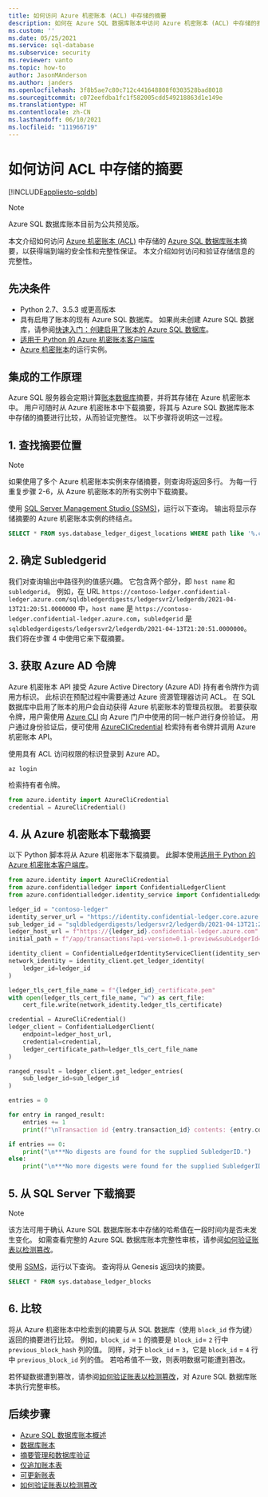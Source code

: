```yaml
---
title: 如何访问 Azure 机密账本 (ACL) 中存储的摘要
description: 如何在 Azure SQL 数据库账本中访问 Azure 机密账本 (ACL) 中存储的摘要
ms.custom: ''
ms.date: 05/25/2021
ms.service: sql-database
ms.subservice: security
ms.reviewer: vanto
ms.topic: how-to
author: JasonMAnderson
ms.author: janders
ms.openlocfilehash: 3f8b5ae7c80c712c441648808f0303528bad8018
ms.sourcegitcommit: c072eefdba1fc1f582005cdd549218863d1e149e
ms.translationtype: HT
ms.contentlocale: zh-CN
ms.lasthandoff: 06/10/2021
ms.locfileid: "111966719"
---
```

# <a name="how-to-access-the-digests-stored-in-acl"></a>如何访问 ACL 中存储的摘要

[!INCLUDE[appliesto-sqldb](../includes/appliesto-sqldb.md)]

> [!NOTE]
> Azure SQL 数据库账本目前为公共预览版。

本文介绍如何访问 [Azure 机密账本 (ACL)](../../confidential-ledger/index.yml) 中存储的 [Azure SQL 数据库账本](ledger-overview.md)摘要，以获得端到端的安全性和完整性保证。 本文介绍如何访问和验证存储信息的完整性。

## <a name="prerequisites"></a>先决条件

- Python 2.7、3.5.3 或更高版本
- 具有启用了账本的现有 Azure SQL 数据库。 如果尚未创建 Azure SQL 数据库，请参阅[快速入门：创建启用了账本的 Azure SQL 数据库](ledger-create-a-single-database-with-ledger-enabled.md)。
- [适用于 Python 的 Azure 机密账本客户端库](https://github.com/Azure/azure-sdk-for-python/tree/master/sdk/confidentialledger/azure-confidentialledger)
- [Azure 机密账本](../../confidential-ledger/index.yml)的运行实例。

## <a name="how-does-the-integration-work"></a>集成的工作原理

Azure SQL 服务器会定期计算[账本数据库](ledger-overview.md#ledger-database)摘要，并将其存储在 Azure 机密账本中。 用户可随时从 Azure 机密账本中下载摘要，将其与 Azure SQL 数据库账本中存储的摘要进行比较，从而验证完整性。 以下步骤将说明这一过程。

## <a name="1-find-the-digest-location"></a>1. 查找摘要位置

> [!NOTE]
> 如果使用了多个 Azure 机密账本实例来存储摘要，则查询将返回多行。 为每一行重复步骤 2-6，从 Azure 机密账本的所有实例中下载摘要。

使用 [SQL Server Management Studio (SSMS)](/sql/ssms/download-sql-server-management-studio-ssms)，运行以下查询。 输出将显示存储摘要的 Azure 机密账本实例的终结点。

```sql
SELECT * FROM sys.database_ledger_digest_locations WHERE path like '%.confidential-ledger.azure.com%
```

## <a name="2-determine-the-subledgerid"></a>2. 确定 Subledgerid

我们对查询输出中路径列的值感兴趣。 它包含两个部分，即 `host name` 和 `subledgerid`。 例如，在 URL `https://contoso-ledger.confidential-ledger.azure.com/sqldbledgerdigests/ledgersvr2/ledgerdb/2021-04-13T21:20:51.0000000` 中，`host name` 是 `https://contoso-ledger.confidential-ledger.azure.com`，`subledgerid` 是 `sqldbledgerdigests/ledgersvr2/ledgerdb/2021-04-13T21:20:51.0000000`。 我们将在步骤 4 中使用它来下载摘要。

## <a name="3-obtain-an-azure-ad-token"></a>3. 获取 Azure AD 令牌

Azure 机密账本 API 接受 Azure Active Directory (Azure AD) 持有者令牌作为调用方标识。 此标识在预配过程中需要通过 Azure 资源管理器访问 ACL。 在 SQL 数据库中启用了账本的用户会自动获得 Azure 机密账本的管理员权限。 若要获取令牌，用户需使用 [Azure CLI](/cli/azure/install-azure-cli) 向 Azure 门户中使用的同一帐户进行身份验证。 用户通过身份验证后，便可使用 [AzureCliCredential](/python/api/azure-identity/azure.identity.azureclicredential) 检索持有者令牌并调用 Azure 机密账本 API。

使用具有 ACL 访问权限的标识登录到 Azure AD。

```azure-cli
az login
```

检索持有者令牌。

```python
from azure.identity import AzureCliCredential
credential = AzureCliCredential()
```

## <a name="4-download-the-digests-from-azure-confidential-ledger"></a>4. 从 Azure 机密账本下载摘要

以下 Python 脚本将从 Azure 机密账本下载摘要。 此脚本使用[适用于 Python 的 Azure 机密账本客户端库](https://github.com/Azure/azure-sdk-for-python/tree/master/sdk/confidentialledger/azure-confidentialledger)。

```python
from azure.identity import AzureCliCredential
from azure.confidentialledger import ConfidentialLedgerClient
from azure.confidentialledger.identity_service import ConfidentialLedgerIdentityServiceClient

ledger_id = "contoso-ledger"
identity_server_url = "https://identity.confidential-ledger.core.azure.com"
sub_ledger_id = "sqldbledgerdigests/ledgersvr2/ledgerdb/2021-04-13T21:20:51.0000000"
ledger_host_url = f"https://{ledger_id}.confidential-ledger.azure.com"
initial_path = f"/app/transactions?api-version=0.1-preview&subLedgerId={sub_ledger_id}"

identity_client = ConfidentialLedgerIdentityServiceClient(identity_server_url)
network_identity = identity_client.get_ledger_identity(
    ledger_id=ledger_id
)

ledger_tls_cert_file_name = f"{ledger_id}_certificate.pem"
with open(ledger_tls_cert_file_name, "w") as cert_file:
    cert_file.write(network_identity.ledger_tls_certificate)

credential = AzureCliCredential()
ledger_client = ConfidentialLedgerClient(
    endpoint=ledger_host_url, 
    credential=credential,
    ledger_certificate_path=ledger_tls_cert_file_name
)

ranged_result = ledger_client.get_ledger_entries(
    sub_ledger_id=sub_ledger_id
)

entries = 0

for entry in ranged_result:
    entries += 1
    print(f"\nTransaction id {entry.transaction_id} contents: {entry.contents}")

if entries == 0:
    print("\n***No digests are found for the supplied SubledgerID.")
else:
    print("\n***No more digests were found for the supplied SubledgerID.")
```

## <a name="5-download-the-digests-from-the-sql-server"></a>5. 从 SQL Server 下载摘要

> [!NOTE]
> 该方法可用于确认 Azure SQL 数据库账本中存储的哈希值在一段时间内是否未发生变化。 如需查看完整的 Azure SQL 数据库账本完整性审核，请参阅[如何验证账表以检测篡改](ledger-verify-database.md)。

使用 [SSMS](/sql/ssms/download-sql-server-management-studio-ssms)，运行以下查询。 查询将从 Genesis 返回块的摘要。

```sql
SELECT * FROM sys.database_ledger_blocks
```

## <a name="6-comparison"></a>6. 比较

将从 Azure 机密账本中检索到的摘要与从 SQL 数据库（使用 `block_id` 作为键）返回的摘要进行比较。 例如，`block_id` = `1` 的摘要是 `block_id`= `2` 行中 `previous_block_hash` 列的值。 同样，对于 `block_id` = `3`，它是 `block_id` = `4` 行中 `previous_block_id` 列的值。 若哈希值不一致，则表明数据可能遭到篡改。

若怀疑数据遭到篡改，请参阅[如何验证账表以检测篡改](ledger-verify-database.md)，对 Azure SQL 数据库账本执行完整审核。

## <a name="next-steps"></a>后续步骤

- [Azure SQL 数据库账本概述](ledger-overview.md)
- [数据库账本](ledger-database-ledger.md)
- [摘要管理和数据库验证](ledger-digest-management-and-database-verification.md)
- [仅追加账本表](ledger-append-only-ledger-tables.md)
- [可更新账表](ledger-updatable-ledger-tables.md)
- [如何验证账表以检测篡改](ledger-verify-database.md)
